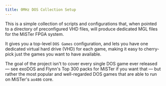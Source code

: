 ```yaml
---
title: 0MHz DOS Collection Setup
--- 
```


This is a simple collection of scripts and configurations that, when pointed to a directory of preconfigured VHD files, will produce dedicated MGL files for the MiSTer FPGA system.

It gives you a top-level `DOS Games` configuration, and lets you have one dedicated virtual hard drive (VHD) for each game, making it easy to cherry-pick just the games you want to have available.

The goal of the project isn't to cover every single DOS game ever released — see exoDOS and Flynn's Top 300 packs for MiSTer if you want that — but rather the most popular and well-regarded DOS games that are able to run on MiSTer's `ao486` core.

